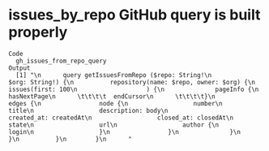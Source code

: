 # issues_by_repo GitHub query is built properly

    Code
      gh_issues_from_repo_query
    Output
      [1] "\n      query getIssuesFromRepo ($repo: String!\n                               $org: String!) {\n          repository(name: $repo, owner: $org) {\n            issues(first: 100\n                   ) {\n              pageInfo {\n                hasNextPage\n      \t\t\t\t  endCursor\n      \t\t\t\t}\n              edges {\n                node {\n                  number\n                  title\n                  description: body\n                  created_at: createdAt\n                  closed_at: closedAt\n                  state\n                  url\n                  author {\n                    login\n                  }\n                }\n              }\n            }\n          }\n        }\n      "

